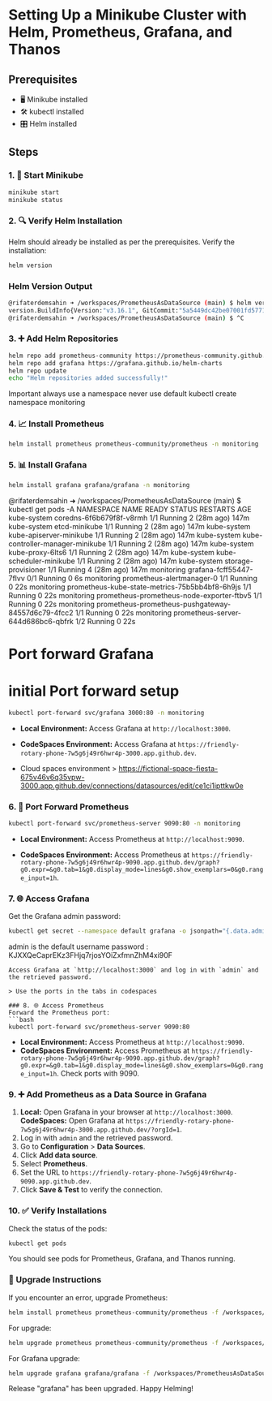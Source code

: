 # Setting Up a Minikube Cluster with Helm, Prometheus, Grafana, and Thanos

## Prerequisites
- 🖥️ Minikube installed
- 🛠️ kubectl installed
- 🎛️ Helm installed

## Steps

### 1. 🚀 Start Minikube
```bash
minikube start
minikube status
```

### 2. 🔍 Verify Helm Installation
Helm should already be installed as per the prerequisites. Verify the installation:
```bash
helm version
```


### Helm Version Output
```bash
@rifaterdemsahin ➜ /workspaces/PrometheusAsDataSource (main) $ helm version
version.BuildInfo{Version:"v3.16.1", GitCommit:"5a5449dc42be07001fd5771d56429132984ab3ab", GitTreeState:"clean", GoVersion:"go1.22.7"}
@rifaterdemsahin ➜ /workspaces/PrometheusAsDataSource (main) $ ^C
```


### 3. ➕ Add Helm Repositories
```bash
helm repo add prometheus-community https://prometheus-community.github.io/helm-charts
helm repo add grafana https://grafana.github.io/helm-charts
helm repo update
echo "Helm repositories added successfully!"
```
Important always use a namespace never use default
kubectl create namespace monitoring

### 4. 📈 Install Prometheus
```bash
helm install prometheus prometheus-community/prometheus -n monitoring
```

### 5. 📊 Install Grafana
```bash
helm install grafana grafana/grafana -n monitoring
```

@rifaterdemsahin ➜ /workspaces/PrometheusAsDataSource (main) $ kubectl get pods -A
NAMESPACE     NAME                                                 READY   STATUS    RESTARTS      AGE
kube-system   coredns-6f6b679f8f-v8rmh                             1/1     Running   2 (28m ago)   147m
kube-system   etcd-minikube                                        1/1     Running   2 (28m ago)   147m
kube-system   kube-apiserver-minikube                              1/1     Running   2 (28m ago)   147m
kube-system   kube-controller-manager-minikube                     1/1     Running   2 (28m ago)   147m
kube-system   kube-proxy-6lts6                                     1/1     Running   2 (28m ago)   147m
kube-system   kube-scheduler-minikube                              1/1     Running   2 (28m ago)   147m
kube-system   storage-provisioner                                  1/1     Running   4 (28m ago)   147m
monitoring    grafana-fcff55447-7flvv                              0/1     Running   0             6s
monitoring    prometheus-alertmanager-0                            1/1     Running   0             22s
monitoring    prometheus-kube-state-metrics-75b5bb4bf8-6h9js       1/1     Running   0             22s
monitoring    prometheus-prometheus-node-exporter-ftbv5            1/1     Running   0             22s
monitoring    prometheus-prometheus-pushgateway-84557d6c79-4fcc2   1/1     Running   0             22s
monitoring    prometheus-server-644d686bc6-qbfrk                   1/2     Running   0             22s

# Port forward Grafana

# initial Port forward setup 
```bash
kubectl port-forward svc/grafana 3000:80 -n monitoring
```
- **Local Environment:** Access Grafana at `http://localhost:3000`.


- **CodeSpaces Environment:** Access Grafana at `https://friendly-rotary-phone-7w5g6j49r6hwr4p-3000.app.github.dev`.
- Cloud spaces environment > https://fictional-space-fiesta-675v46v6q35vpw-3000.app.github.dev/connections/datasources/edit/ce1ci1ipttkw0e


### 6. 🔄 Port Forward Prometheus
```bash
kubectl port-forward svc/prometheus-server 9090:80 -n monitoring
```
- **Local Environment:** Access Prometheus at `http://localhost:9090`.

- **CodeSpaces Environment:** Access Prometheus at `https://friendly-rotary-phone-7w5g6j49r6hwr4p-9090.app.github.dev/graph?g0.expr=&g0.tab=1&g0.display_mode=lines&g0.show_exemplars=0&g0.range_input=1h`.


### 7. 🌐 Access Grafana
Get the Grafana admin password:
```bash
kubectl get secret --namespace default grafana -o jsonpath="{.data.admin-password}" | base64 --decode ; echo
```
admin is the default username
password : KJXXQeCaprEKz3FHjq7rjosYOiZxfmnZhM4xi90F

```
Access Grafana at `http://localhost:3000` and log in with `admin` and the retrieved password.

> Use the ports in the tabs in codespaces

### 8. 🌐 Access Prometheus
Forward the Prometheus port:
```bash
kubectl port-forward svc/prometheus-server 9090:80
```
- **Local Environment:** Access Prometheus at `http://localhost:9090`.
- **CodeSpaces Environment:** Access Prometheus at `https://friendly-rotary-phone-7w5g6j49r6hwr4p-9090.app.github.dev/graph?g0.expr=&g0.tab=1&g0.display_mode=lines&g0.show_exemplars=0&g0.range_input=1h`. Check ports with 9090.

### 9. ➕ Add Prometheus as a Data Source in Grafana
1. **Local:** Open Grafana in your browser at `http://localhost:3000`.
    **CodeSpaces:** Open Grafana at `https://friendly-rotary-phone-7w5g6j49r6hwr4p-3000.app.github.dev/?orgId=1`.
2. Log in with `admin` and the retrieved password.
3. Go to **Configuration** > **Data Sources**.
4. Click **Add data source**.
5. Select **Prometheus**.
6. Set the URL to `https://friendly-rotary-phone-7w5g6j49r6hwr4p-9090.app.github.dev`.
7. Click **Save & Test** to verify the connection.

### 10. ✅ Verify Installations
Check the status of the pods:
```bash
kubectl get pods
```
You should see pods for Prometheus, Grafana, and Thanos running.

### 🔄 Upgrade Instructions
If you encounter an error, upgrade Prometheus:
```bash
helm install prometheus prometheus-community/prometheus -f /workspaces/PrometheusAsDataSource/SymbolicCode/prometheus.yml
```
For upgrade:
```bash
helm upgrade prometheus prometheus-community/prometheus -f /workspaces/PrometheusAsDataSource/SymbolicCode/prometheus.yaml
```
For Grafana upgrade:
```bash
helm upgrade grafana grafana/grafana -f /workspaces/PrometheusAsDataSource/SymbolicCode/grafana.yaml
```
Release "grafana" has been upgraded. Happy Helming!

